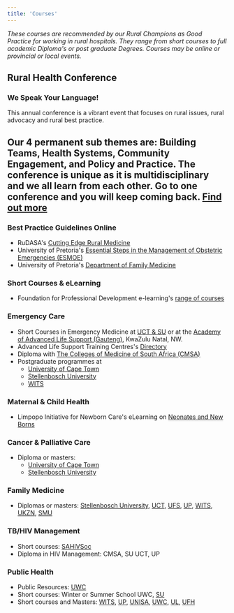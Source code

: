 ```yaml
---
title: 'Courses'
---
```

*These courses are recommended by our Rural Champions as Good Practice for working in rural hospitals. They range from short courses to full academic Diploma's or post graduate Degrees. Courses may be online or provincial or local events.*

## Rural Health Conference
### We Speak Your Language!
This annual conference is a vibrant event that focuses on rural issues, rural advocacy and rural best practice.  

Our 4 permanent sub themes are: Building Teams, Health Systems, Community Engagement, and Policy and Practice. The conference is unique as it is multidisciplinary and we all learn from each other. Go to one conference and you will keep coming back.
**[Find out more](/resources/activities/rural-health-conference)**
---
### Best Practice Guidelines Online
* RuDASA's [Cutting Edge Rural Medicine](/resources)
* University of Pretoria's [Essential Steps in the Management of Obstetric Emergencies (ESMOE)](https://www.up.ac.za/centre-for-maternal-fetal-newborn-and-child-healthcare/article/2819785/esmoepublic-downloads/)
* University of Pretoria's [Department of Family Medicine](https://www.up.ac.za/family-medicine/article/2714809/postgraduate)

### Short Courses & eLearning
* Foundation for Professional Development e-learning's [range of courses](https://www.foundation.co.za/clinical-courses)

### Emergency Care
* Short Courses in Emergency Medicine at [UCT & SU](http://www.emct.info/short-courses.html) or at the [Academy of Advanced Life Support (Gauteng)](https://www.advancedlifesupport.co.za/courses/), KwaZulu Natal, NW.
* Advanced Life Support Training Centres's [Directory](https://resus.co.za/subpages/Training/Advanced_Life_Support_Training_Centres.html#)
* Diploma with [The Colleges of Medicine of South Africa (CMSA)](https://www.cmsa.co.za/view_exam.aspx?QualificationID=60)
* Postgraduate programmes at 
    * [University of Cape Town](http://www.emergencymed.uct.ac.za/em/programmes/pgdip) 
    * [Stellenbosch University](http://www.sun.ac.za/english/faculty/healthsciences/Emergency%20Medicine/Pages/Postgraduate.aspx) 
    * [WITS](https://www.wits.ac.za/clinicalmed/departments/family-medicine-and-primary-care/emergency-medicine/)

### Maternal & Child Health
* Limpopo Initiative for Newborn Care's eLearning on [Neonates and New Borns](http://www.lincare.co.za/)

### Cancer & Palliative Care
* Diploma or masters: 
    * [University of Cape Town](http://www.publichealth.uct.ac.za/phfm_postgraduate-diploma-palliative-medicine) 
    * [Stellenbosch University](http://www.sun.ac.za/english/faculty/healthsciences/Family%20Medicine%20and%20Primary%20Care/short-courses) 

### Family Medicine
* Diplomas or masters: [Stellenbosch University](http://www.sun.ac.za/english/faculty/healthsciences/Family%20Medicine%20and%20Primary%20Care/Pages/Postgraduate.aspx), [UCT](http://www.publichealth.uct.ac.za/sites/default/files/image_tool/images/8/PG%20Diploma%20in%20FamMed%20_2018.6.26.pdf), [UFS](https://www.ufs.ac.za/health/departments-and-divisions/family-medicine-home), [UP](https://www.up.ac.za/family-medicine), [WITS](https://www.wits.ac.za/clinicalmed/departments/family-medicine-and-primary-care/), [UKZN](https://familymedicine.ukzn.ac.za/studyopportunities/), [SMU](https://www.smu.ac.za/schools/medicine/school-of-medicine-academic-programmes/)

### TB/HIV Management  
* Short courses: [SAHIVSoc](https://sahivsoc.org/#!)
* Diploma in HIV Management: CMSA, SU  UCT, UP

### Public Health
* Public Resources: [UWC](https://www.uwc.ac.za/study/faculties-and-programmes/)
* Short courses: Winter or Summer School UWC, [SU](http://www0.sun.ac.za/summerschools/ipsu/public-health/)
* Short courses and Masters: [WITS](https://www.wits.ac.za/publichealth/), [UP](https://www.up.ac.za/school-of-health-systems-and-public-health), [UNISA](https://www.unisa.ac.za/sites/corporate/default/Register-to-study-through-Unisa/Subjects-&-modules/All-subjects/PUBLIC-HEALTH), [UWC](https://www.uwc.ac.za/), [UL](https://www.ul.ac.za/index.php?Entity=Public%20Health), [UFH](https://www.ufh.ac.za/faculties/healthsciences/public-health)

<!--
    This is a comment and is not displayed on the website. Do not alter this text between arrows (->).
    To change the content in this file, simply retype/ copy+paste any text above, as you would in a normal text file/ word document.

    Do not change the "title:" title, or the ---. Only change the text inside '' for that section.

    The hashtag ( # ) symbols followed by a space and then text show a heading. The more #s you have, the smaller/"less important" the heading. You can add up to 6 # but we suggest max 4 #. make sure each heading is on a separate line.

    The single star ( * ) followed by a space and then text shows an item in a bulleted list. Make sure each item is on a separate line. 

    The text surrounded by single stars ( * ) with no spaces shows italic text. 

    Links are created by putting the text you want to show in square brackets ( [] ) followed by the link in round brackets ( () ). For example, [RuReSA](https://ruresa.org.za/) will show as RuReSA and link to the RuReSA website.

    Please refer to the "HOW TO USE" or "HOW TO USE SHORT" files for more information.
 -->
